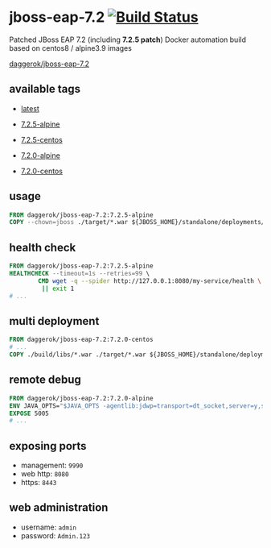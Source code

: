 # jboss-eap-7.2 [![Build Status](https://travis-ci.org/daggerok/jboss-eap-7.2.svg?branch=master)](https://travis-ci.org/daggerok/jboss-eap-7.2)
Patched JBoss EAP 7.2 (including __7.2.5 patch__) Docker automation build based on centos8 / alpine3.9 images

[daggerok/jboss-eap-7.2](https://hub.docker.com/r/daggerok/jboss-eap-7.2/)

## available tags

- [latest](https://github.com/daggerok/jboss-eap-7.2/blob/master/Dockerfile)

- [7.2.5-alpine](https://github.com/daggerok/jboss-eap-7.2/blob/7.2.5-alpine/Dockerfile)
- [7.2.5-centos](https://github.com/daggerok/jboss-eap-7.2/blob/7.2.5-centos/Dockerfile)

- [7.2.0-alpine](https://github.com/daggerok/jboss-eap-7.2/blob/7.2.0-alpine/Dockerfile)
- [7.2.0-centos](https://github.com/daggerok/jboss-eap-7.2/blob/7.2.0-centos/Dockerfile)

## usage

```Dockerfile
FROM daggerok/jboss-eap-7.2:7.2.5-alpine
COPY --chown=jboss ./target/*.war ${JBOSS_HOME}/standalone/deployments/my-service.war
```

## health check

```Dockerfile
FROM daggerok/jboss-eap-7.2:7.2.5-alpine
HEALTHCHECK --timeout=1s --retries=99 \
        CMD wget -q --spider http://127.0.0.1:8080/my-service/health \
         || exit 1
# ...
```

## multi deployment

```Dockerfile
FROM daggerok/jboss-eap-7.2:7.2.0-centos
# ...
COPY ./build/libs/*.war ./target/*.war ${JBOSS_HOME}/standalone/deployments/
```

## remote debug

```Dockerfile
FROM daggerok/jboss-eap-7.2:7.2.0-alpine
ENV JAVA_OPTS="$JAVA_OPTS -agentlib:jdwp=transport=dt_socket,server=y,suspend=n,address=5005"
EXPOSE 5005
# ...
```

## exposing ports

- management: `9990`
- web http: `8080`
- https: `8443`

## web administration

- username: `admin`
- password: `Admin.123`

<!--
release workflow history:

git tag 7.2.5-alpine
git push origin --tags --force

git tag 7.2.5-centos
git push origin --tags --force

git tag 7.2.0-alpine
git push origin --tags --force

git tag 7.2.0-centos
git push origin --tags --force
-->
